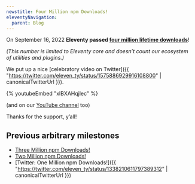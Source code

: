 ```yaml
---
newstitle: Four Million npm Downloads!
eleventyNavigation:
  parent: Blog
---
```

On September 16, 2022 **Eleventy passed [four million lifetime downloads](https://npm-stat.com/charts.html?package=@11ty/eleventy&from=2018-01-01&to=2022-09-16)**!

_(This number is limited to Eleventy core and doesn’t count our ecosystem of utilities and plugins.)_

We put up a nice [celebratory video on Twitter]({{ "https://twitter.com/eleven_ty/status/1575886929916108800" | canonicalTwitterUrl }}).

{% youtubeEmbed "xlBXAHqjlec" %}

(and on our [YouTube channel](https://www.youtube.com/watch?v=xlBXAHqjlec) too)

Thanks for the support, y’all!

## Previous arbitrary milestones

* [Three Million npm Downloads!](/blog/three-million/)
* [Two Million npm Downloads!](/blog/2million/)
* [Twitter: One Million npm Downloads!]({{ "https://twitter.com/eleven_ty/status/1338210611797389312" | canonicalTwitterUrl }})